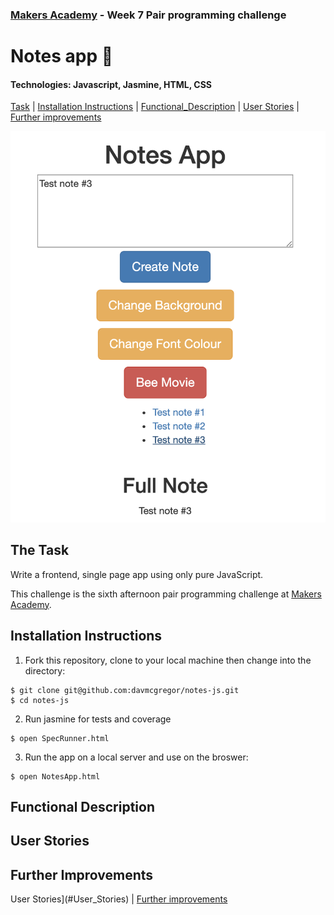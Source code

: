 ### [Makers Academy](http://www.makersacademy.com) - Week 7 Pair programming challenge 

# Notes app 📝

#### Technologies: Javascript, Jasmine, HTML, CSS 

[Task](#Task) | [Installation Instructions](#Installation) | [Functional_Description](#Functional_Description) | [User Stories](#User_Stories) | [Further improvements](#Further_Improvements)

![insert_screenshot](screenshot.jpg)

## <a name="Task">The Task</a>

Write a frontend, single page app using only pure JavaScript.

This challenge is the sixth afternoon pair programming challenge at [Makers Academy](https://github.com/makersacademy).

## <a name="Installation">Installation Instructions</a>

1. Fork this repository, clone to your local machine then change into the directory:
```
$ git clone git@github.com:davmcgregor/notes-js.git
$ cd notes-js
```
2. Run jasmine for tests and coverage
```
$ open SpecRunner.html
```
3. Run the app on a local server and use on the broswer:
```
$ open NotesApp.html
```

## <a name="Functional_Description">Functional Description</a>

## <a name="User_Stories">User Stories</a>

## <a name="Further_Improvements">Further Improvements</a>

User Stories](#User_Stories) | [Further improvements](#Further_Improvements)